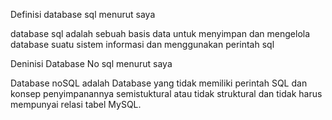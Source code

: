 Definisi database sql menurut saya 

database sql adalah sebuah basis data untuk menyimpan dan mengelola database suatu sistem informasi dan menggunakan perintah sql


Deninisi Database No sql menurut saya 

Database noSQL adalah Database yang tidak memiliki perintah SQL dan konsep penyimpanannya semistuktural atau tidak struktural dan 
tidak harus mempunyai relasi tabel MySQL.  
